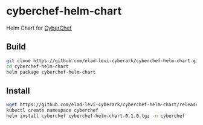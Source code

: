 # cyberchef-helm-chart
Helm Chart for [CyberChef](https://github.com/gchq/CyberChef)

## Build
```bash
git clone https://github.com/elad-levi-cyberark/cyberchef-helm-chart.git
cd cyberchef-helm-chart
helm package cyberchef-helm-chart
```

## Install
```bash
wget https://github.com/elad-levi-cyberark/cyberchef-helm-chart/releases/download/v0.1.0/cyberchef-helm-chart-0.1.0.tgz
kubectl create namespace cyberchef
helm install cyberchef cyberchef-helm-chart-0.1.0.tgz -n cyberchef
```
